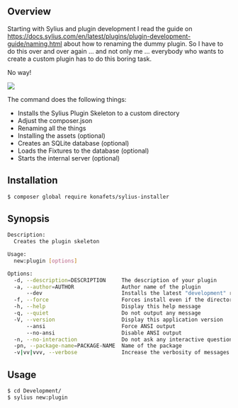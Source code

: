## Overview

Starting with Sylius and plugin development I read the guide on https://docs.sylius.com/en/latest/plugins/plugin-development-guide/naming.html about how to renaming the dummy plugin.
So I have to do this over and over again ... and not only me ... everybody who wants to create a custom plugin has to do this boring task.

No way!

<img src="https://arroba-it.de/img/automate.jpeg" />
 
The command does the following things:

* Installs the Sylius Plugin Skeleton to a custom directory
* Adjust the composer.json
* Renaming all the things
* Installing the assets (optional)
* Creates an SQLite database (optional)
* Loads the Fixtures to the database (optional)
* Starts the internal server (optional)

## Installation

```bash
$ composer global require konafets/sylius-installer 
```

## Synopsis

```bash
Description:
  Creates the plugin skeleton

Usage:
  new:plugin [options]

Options:
  -d, --description=DESCRIPTION     The description of your plugin
  -a, --author=AUTHOR               Author name of the plugin
      --dev                         Installs the latest "development" release
  -f, --force                       Forces install even if the directory already exists
  -h, --help                        Display this help message
  -q, --quiet                       Do not output any message
  -V, --version                     Display this application version
      --ansi                        Force ANSI output
      --no-ansi                     Disable ANSI output
  -n, --no-interaction              Do not ask any interactive question
  -pn, --package-name=PACKAGE-NAME  Name of the package
  -v|vv|vvv, --verbose              Increase the verbosity of messages: 1 for normal output, 2 for more verbose output and 3 for debug 
```
## Usage

```bash
$ cd Development/
$ sylius new:plugin 
```



